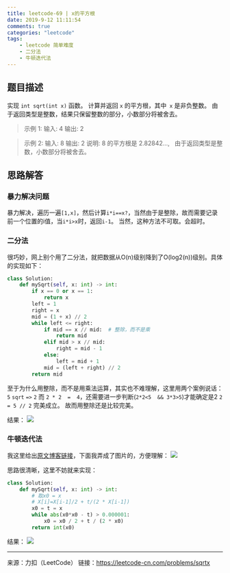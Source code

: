 ```yaml
---
title: leetcode-69 | x的平方根
date: 2019-9-12 11:11:54
comments: true
categories: "leetcode"
tags: 
    - leetcode 简单难度
    - 二分法
    - 牛顿迭代法
---
```

## 题目描述
实现 `int sqrt(int x)` 函数。
计算并返回 `x` 的平方根，其中` x` 是非负整数。
由于返回类型是整数，结果只保留整数的部分，小数部分将被舍去。

>示例 1:
输入: 4
输出: 2

>示例 2:
输入: 8
输出: 2
说明: 8 的平方根是 2.82842..., 
     由于返回类型是整数，小数部分将被舍去。




## 思路解答
### 暴力解决问题
暴力解决，遍历一遍`[1,x]`，然后计算`i*i==x?`，当然由于是整除，故而需要记录前一个位置的i值，当`i*i>x`时，返回`i-1`。
当然，这种方法不可取。会超时。
### 二分法
很巧妙，网上别个用了二分法，就把数据从O(n)级别降到了O(log2(n))级别。具体的实现如下：
``` python
class Solution:
    def mySqrt(self, x: int) -> int:
        if x == 0 or x == 1:
            return x
        left = 1
        right = x
        mid = (1 + x) // 2
        while left <= right:
            if mid == x // mid:  # 整除，而不是乘
                return mid
            elif mid > x // mid:
                right = mid - 1
            else:
                left = mid + 1
            mid = (left + right) // 2
        return mid
```

至于为什么用整除，而不是用乘法运算，其实也不难理解，这里用两个案例说话：
`5`  `sqrt`  `=>`  `2`  而  `2 * 2  =  4`，还需要进一步判断(`2*2<5  && 3*3>5`)才能确定是2
`2 = 5 // 2`  完美成立。
故而用整除还是比较完美。

结果：
![](/images/201909/2019-09-12_112231.png)

### 牛顿迭代法
我这里给出[原文博客链接](https://blog.csdn.net/weixin_42130471/article/details/82730562)，下面我弄成了图片的，方便理解：
![](/images/201909/2019-09-12_192406.png)

思路很清晰，这里不妨就来实现：
``` python
class Solution:
    def mySqrt(self, x: int) -> int:
        # 取x0 = x
        # X[i]=X[i-1]/2 + t/(2 * X[i-1])
        x0 = t = x
        while abs(x0*x0 - t) > 0.000001:
            x0 = x0 / 2 + t / (2 * x0)
        return int(x0)
```

结果：
![](/images/201909/2019-09-12_193337.png)

----
来源：力扣（LeetCode）
链接：https://leetcode-cn.com/problems/sqrtx